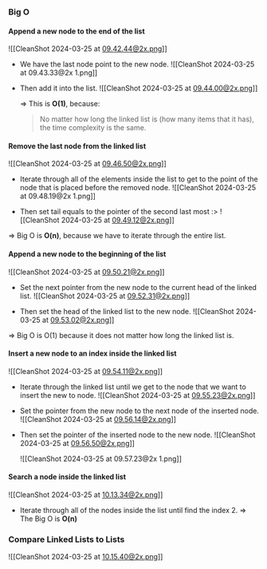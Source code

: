### Big O

#### Append a new node to the end of the list

![[CleanShot 2024-03-25 at 09.42.44@2x.png]]

- We have the last node point to the new node.
	![[CleanShot 2024-03-25 at 09.43.33@2x 1.png]]

- Then add it into the list.
	![[CleanShot 2024-03-25 at 09.44.00@2x.png]]

	=> This is **O(1)**, because:
	> No matter how long the linked list is (how many items that it has), the time complexity is the same.

#### Remove the last node from the linked list

![[CleanShot 2024-03-25 at 09.46.50@2x.png]]

- Iterate through all of the elements inside the list to get to the point of the node that is placed before the removed node.
	![[CleanShot 2024-03-25 at 09.48.19@2x 1.png]]

- Then set tail equals to the pointer of the second last most :>
	![[CleanShot 2024-03-25 at 09.49.12@2x.png]]

=> Big O is **O(n)**, because we have to iterate through the entire list. 
#### Append a new node to the beginning of the list

![[CleanShot 2024-03-25 at 09.50.21@2x.png]]

- Set the next pointer from the new node to the current head of the linked list.
	![[CleanShot 2024-03-25 at 09.52.31@2x.png]]

- Then set the head of the linked list to the new node.
	![[CleanShot 2024-03-25 at 09.53.02@2x.png]]

=> Big O is O(1) because it does not matter how long the linked list is.
#### Insert a new node to an index inside the linked list

![[CleanShot 2024-03-25 at 09.54.11@2x.png]]

- Iterate through the linked list until we get to the node that we want to insert the new to node.
	![[CleanShot 2024-03-25 at 09.55.23@2x.png]]

- Set the pointer from the new node to the next node of the inserted node.
	![[CleanShot 2024-03-25 at 09.56.14@2x.png]]

- Then set the pointer of the inserted node to the new node.
	![[CleanShot 2024-03-25 at 09.56.50@2x.png]]

	![[CleanShot 2024-03-25 at 09.57.23@2x 1.png]]


#### Search a node inside the linked list

![[CleanShot 2024-03-25 at 10.13.34@2x.png]]

- Iterate through all of the nodes inside the list until find the index 2.
=> The Big O is **O(n)**



### Compare Linked Lists to Lists

![[CleanShot 2024-03-25 at 10.15.40@2x.png]]

